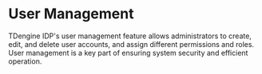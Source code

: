# User Management

TDengine IDP's user management feature allows administrators to create, edit, and delete user accounts, and assign different permissions and roles. User management is a key part of ensuring system security and efficient operation.